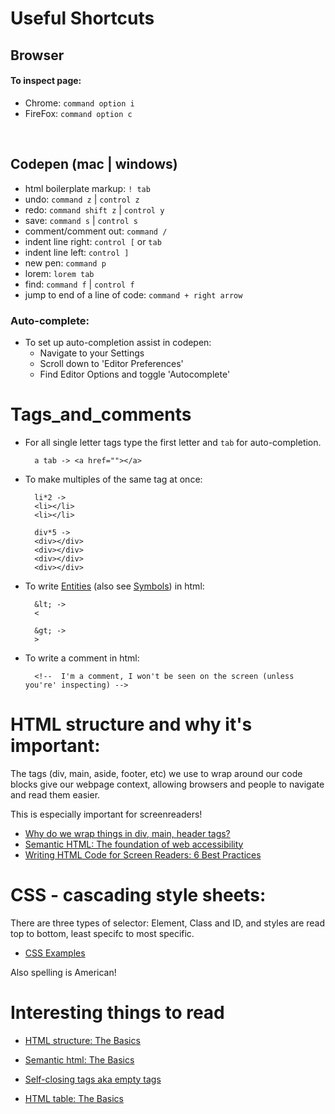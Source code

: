 # Useful Shortcuts

## Browser
#### To inspect page:
- Chrome: `command option i`
- FireFox: `command option c`
<br>

## Codepen (mac | windows)
- html boilerplate markup: `! tab` 
- undo: `command z` | `control z`
- redo: `command shift z` | `control y`
- save: `command s` | `control s`
- comment/comment out: `command /`
- indent line right: `control [` or `tab`
- indent line left: `control ]`
- new pen: `command p`
- lorem: `lorem tab`
- find: `command f` | `control f`
- jump to end of a line of code: `command + right arrow`

### Auto-complete:
- To set up auto-completion assist in codepen: 
    - Navigate to your Settings
    - Scroll down to 'Editor Preferences'
    - Find Editor Options and toggle 'Autocomplete'


# Tags_and_comments
- For all single letter tags type the first letter and `tab` for auto-completion. 

        a tab -> <a href=""></a>

- To make multiples of the same tag at once:

        li*2 -> 
        <li></li>
        <li></li>

        div*5 -> 
        <div></div>
        <div></div>
        <div></div>
        <div></div>

- To write [Entities](https://www.w3schools.com/html/html_entities.asp) (also see [Symbols](https://www.w3schools.com/html/html_symbols.asp)) in html:

        &lt; -> 
        <

        &gt; ->
        >

- To write a comment in html:
        
        <!--  I'm a comment, I won't be seen on the screen (unless you're' inspecting) -->



# HTML structure and why it's important:

The tags (div, main, aside, footer, etc) we use to wrap around our code blocks give our webpage context, allowing browsers and people to navigate and read them easier. 

This is especially important for screenreaders!

- [Why do we wrap things in div, main, header tags?](https://developer.mozilla.org/en-US/docs/Learn/Accessibility/HTML)
- [Semantic HTML: The foundation of web accessibility](https://uxdesign.cc/semantic-html-the-foundation-of-web-accessibility-e5bbecad7c17)
- [Writing HTML Code for Screen Readers: 6 Best Practices](https://medium.com/@OPTASY.com/writing-html-code-for-screen-readers-6-best-practices-bf8f2248318)

# CSS - cascading style sheets:

There are three types of selector: Element, Class and ID, and styles are read top to bottom, least specifc to most specific.
- [CSS Examples](https://www.w3schools.com/css/css_examples.asp)

Also spelling is American!


# Interesting things to read

- [HTML structure: The Basics](https://www.w3schools.com/html/html_intro.asp)

- [Semantic html: The Basics](https://dev.to/thibpat/semantic-html-basics-in-5-minutes-ultralearning-2020-1fm0)

- [Self-closing tags aka empty tags](https://simpledev.io/html/html-self-closing-tags/)

- [HTML table: The Basics](https://www.w3schools.com/tags/tag_table.asp)


